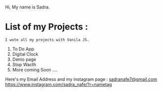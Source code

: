 Hi, My name is Sadra.
# List of my Projects : 
    I wote all my projects with Vanila JS. 
1) To Do App
2) Digital Clock
3) Demo page
4) Stop Wacth 
5) More coming Soon ....

Here's my Email Address and my instagram page : 
            sadranafe7@gmail.com
            https://www.instagram.com/sadra_nafe/?r=nametag

<!---
sadranafe/sadranafe is a ✨ special ✨ repository because its `README.md` (this file) appears on your GitHub profile.
You can click the Preview link to take a look at your changes.
--->

